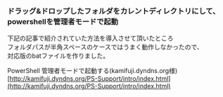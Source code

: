 ### ドラッグ&ドロップしたフォルダをカレントディレクトリにして、powershellを管理者モードで起動
下記の記事で紹介されていた方法を導入させて頂いたところ  
フォルダパスが半角スペースのケースではうまく動作しなかったので、  
対応版のbatファイルを作りました。  
  
PowerShell 管理者モードで起動する(kamifuji.dyndns.org様)
[http://kamifuji.dyndns.org/PS-Support/intro/index.html](http://kamifuji.dyndns.org/PS-Support/intro/index.html)
